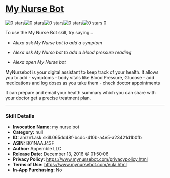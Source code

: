 # [My Nurse Bot](http://alexa.amazon.com/#skills/amzn1.ask.skill.065dd48f-bcdc-410b-a4e5-a23421d1b0fb)
![0 stars](../../images/ic_star_border_black_18dp_1x.png)![0 stars](../../images/ic_star_border_black_18dp_1x.png)![0 stars](../../images/ic_star_border_black_18dp_1x.png)![0 stars](../../images/ic_star_border_black_18dp_1x.png)![0 stars](../../images/ic_star_border_black_18dp_1x.png) 0

To use the My Nurse Bot skill, try saying...

* *Alexa ask My Nurse bot to add a symptom*

* *Alexa ask My Nurse bot to add a blood pressure reading*

* *Alexa open My Nurse bot*

MyNursebot is your digital assistant to keep track of your health. It allows you to add 
    - symptoms 
    - body vitals like Blood Pressure, Glucose
    - add medications and log doses as you take them
    - check doctor appointments

It can prepare and email your health summary which you can share with your doctor get a precise treatment plan.

***

### Skill Details

* **Invocation Name:** my nurse bot
* **Category:** null
* **ID:** amzn1.ask.skill.065dd48f-bcdc-410b-a4e5-a23421d1b0fb
* **ASIN:** B01NAAJ43F
* **Author:** Appemble LLC
* **Release Date:** December 13, 2016 @ 01:50:06
* **Privacy Policy:** https://www.mynursebot.com/privacypolicy.html
* **Terms of Use:** https://www.mynursebot.com/eula.html
* **In-App Purchasing:** No
